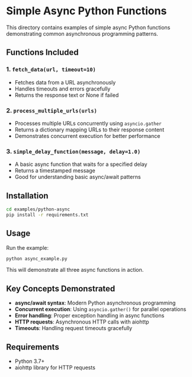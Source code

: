# Simple Async Python Functions

This directory contains examples of simple async Python functions demonstrating common asynchronous programming patterns.

## Functions Included

### 1. `fetch_data(url, timeout=10)`
- Fetches data from a URL asynchronously
- Handles timeouts and errors gracefully
- Returns the response text or None if failed

### 2. `process_multiple_urls(urls)`
- Processes multiple URLs concurrently using `asyncio.gather`
- Returns a dictionary mapping URLs to their response content
- Demonstrates concurrent execution for better performance

### 3. `simple_delay_function(message, delay=1.0)`
- A basic async function that waits for a specified delay
- Returns a timestamped message
- Good for understanding basic async/await patterns

## Installation

```bash
cd examples/python-async
pip install -r requirements.txt
```

## Usage

Run the example:

```bash
python async_example.py
```

This will demonstrate all three async functions in action.

## Key Concepts Demonstrated

- **async/await syntax**: Modern Python asynchronous programming
- **Concurrent execution**: Using `asyncio.gather()` for parallel operations
- **Error handling**: Proper exception handling in async functions
- **HTTP requests**: Asynchronous HTTP calls with aiohttp
- **Timeouts**: Handling request timeouts gracefully

## Requirements

- Python 3.7+
- aiohttp library for HTTP requests

